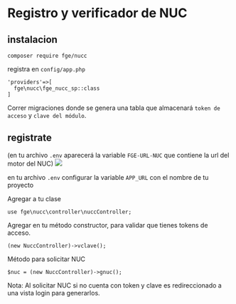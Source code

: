 # Registro y verificador de NUC
## instalacion
```
composer require fge/nucc
```
registra en `config/app.php`
```
'providers'=>[
  fge\nucc\fge_nucc_sp::class
]
```
Correr migraciones donde se genera una tabla que almacenará `token de acceso` y `clave del módulo`.

## registrate
(en tu archivo `.env` aparecerá la variable `FGE-URL-NUC` que contiene la url del motor del NUC)
<img src="https://i.imgur.com/0z8TCSP.jpg"/>

en tu archivo `.env` configurar la variable `APP_URL` con el nombre de tu proyecto

Agregar a tu clase
```
use fge\nucc\controller\nuccController;
```

Agregar en tu método constructor, para validar que tienes tokens de acceso.
```
(new NuccController)->vclave();
```
Método para solicitar NUC
```
$nuc = (new NuccController)->gnuc();
```

Nota: Al solicitar NUC si no cuenta con token y clave es redireccionado a una vista login para generarlos.
